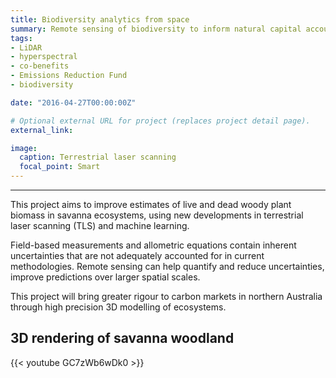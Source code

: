 ```yaml
---
title: Biodiversity analytics from space
summary: Remote sensing of biodiversity to inform natural capital accounting
tags:
- LiDAR
- hyperspectral
- co-benefits
- Emissions Reduction Fund
- biodiversity

date: "2016-04-27T00:00:00Z"

# Optional external URL for project (replaces project detail page).
external_link:

image:
  caption: Terrestrial laser scanning
  focal_point: Smart
---
```



---

This project aims to improve estimates of live and dead woody plant biomass in savanna ecosystems, using new developments in terrestrial laser scanning (TLS) and machine learning.

Field-based measurements and allometric equations contain inherent uncertainties that are not adequately accounted for in current methodologies. Remote sensing can help quantify and reduce uncertainties, improve predictions over larger spatial scales.

This project will bring greater rigour to carbon markets in northern Australia through high precision 3D modelling of ecosystems.

## 3D rendering of savanna woodland

{{< youtube GC7zWb6wDk0 >}}
